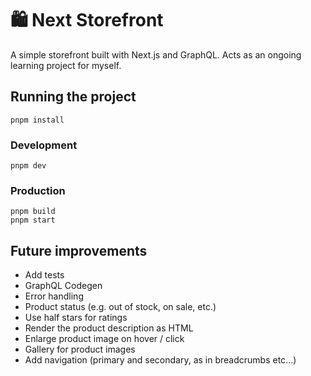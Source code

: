 # 🛍️ Next Storefront

A simple storefront built with Next.js and GraphQL. Acts as an ongoing learning project for myself.

## Running the project

```shell
pnpm install
```

### Development

```shell
pnpm dev
```

### Production

```shell
pnpm build
pnpm start
```

## Future improvements

- Add tests
- GraphQL Codegen
- Error handling
- Product status (e.g. out of stock, on sale, etc.)
- Use half stars for ratings
- Render the product description as HTML
- Enlarge product image on hover / click
- Gallery for product images
- Add navigation (primary and secondary, as in breadcrumbs etc...)

